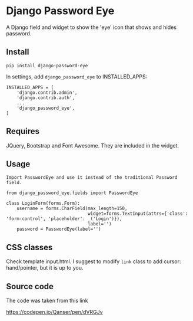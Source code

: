 # Django Password Eye

A Django field and widget to show the 'eye' icon that shows and hides password.

## Install
`
pip install django-password-eye
`

In settings, add `django_password_eye` to INSTALLED_APPS:

```
INSTALLED_APPS = [
    'django.contrib.admin',
    'django.contrib.auth',
    ...
    'django_password_eye',
]
```

## Requires

JQuery, Bootstrap and Font Awesome. They are included in the widget.

## Usage

````
Import PasswordEye and use it instead of the traditional Password field.

from django_password_eye.fields import PasswordEye
 
class LoginForm(forms.Form):
    username = forms.CharField(max_length=150,
                               widget=forms.TextInput(attrs={'class': 'form-control', 'placeholder': _('Login')}),
                               label='')
    password = PasswordEye(label='')
````

## CSS classes

Check template input.html.
I suggest to modify `link` class to add cursor: hand/pointer, but it is up to you.

## Source code

The code was taken from this link

https://codepen.io/Qanser/pen/dVRGJv
